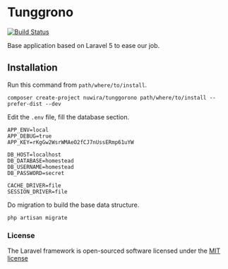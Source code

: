 # Tunggrono

[![Build Status](https://travis-ci.org/Nuwira/tunggorono.svg)](https://travis-ci.org/Nuwira/tunggorono)

Base application based on Laravel 5 to ease our job.

## Installation

Run this command from `path/where/to/install`.
```
composer create-project nuwira/tunggorono path/where/to/install --prefer-dist --dev
```

Edit the `.env` file, fill the database section.
```
APP_ENV=local
APP_DEBUG=true
APP_KEY=rKgGw2WsrWMAeO2fCJ7nUssERmp61uYW

DB_HOST=localhost
DB_DATABASE=homestead
DB_USERNAME=homestead
DB_PASSWORD=secret

CACHE_DRIVER=file
SESSION_DRIVER=file
```

Do migration to build the base data structure.
```
php artisan migrate
```

### License

The Laravel framework is open-sourced software licensed under the [MIT license](http://opensource.org/licenses/MIT)
